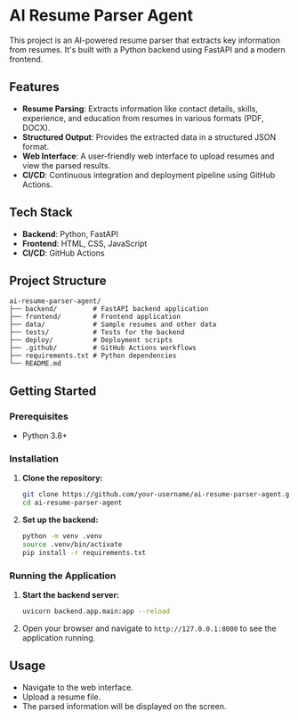 # AI Resume Parser Agent

This project is an AI-powered resume parser that extracts key information from resumes. It's built with a Python backend using FastAPI and a modern frontend.

## Features

-   **Resume Parsing**: Extracts information like contact details, skills, experience, and education from resumes in various formats (PDF, DOCX).
-   **Structured Output**: Provides the extracted data in a structured JSON format.
-   **Web Interface**: A user-friendly web interface to upload resumes and view the parsed results.
-   **CI/CD**: Continuous integration and deployment pipeline using GitHub Actions.

## Tech Stack

-   **Backend**: Python, FastAPI
-   **Frontend**: HTML, CSS, JavaScript
-   **CI/CD**: GitHub Actions

## Project Structure

```
ai-resume-parser-agent/
├── backend/         # FastAPI backend application
├── frontend/        # Frontend application
├── data/            # Sample resumes and other data
├── tests/           # Tests for the backend
├── deploy/          # Deployment scripts
├── .github/         # GitHub Actions workflows
├── requirements.txt # Python dependencies
└── README.md
```

## Getting Started

### Prerequisites

-   Python 3.8+

### Installation

1.  **Clone the repository:**
    ```bash
    git clone https://github.com/your-username/ai-resume-parser-agent.git
    cd ai-resume-parser-agent
    ```

2.  **Set up the backend:**
    ```bash
    python -m venv .venv
    source .venv/bin/activate
    pip install -r requirements.txt
    ```

### Running the Application

1.  **Start the backend server:**
    ```bash
    uvicorn backend.app.main:app --reload
    ```

2.  Open your browser and navigate to `http://127.0.0.1:8000` to see the application running.

## Usage

-   Navigate to the web interface.
-   Upload a resume file.
-   The parsed information will be displayed on the screen.
